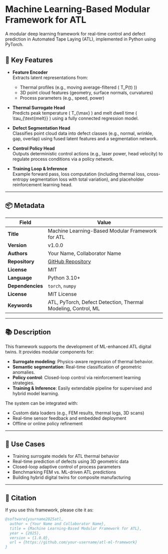 # Machine Learning-Based Modular Framework for ATL

A modular deep learning framework for real-time control and defect prediction in Automated Tape Laying (ATL), implemented in Python using PyTorch.

## 🧠 Key Features

- **Feature Encoder**  
  Extracts latent representations from:
  - Thermal profiles (e.g., moving average-filtered \( T_P(t) \))
  - 3D point cloud features (geometry, surface normals, curvatures)
  - Process parameters (e.g., speed, power)

- **Thermal Surrogate Head**  
  Predicts peak temperature \( T_{\max} \) and melt dwell time \( \tau_{\text{melt}} \) using a fully connected regression model.

- **Defect Segmentation Head**  
  Classifies point cloud data into defect classes (e.g., normal, wrinkle, gap, overlap) using fused latent features and a segmentation network.

- **Control Policy Head**  
  Outputs deterministic control actions (e.g., laser power, head velocity) to regulate process conditions via a policy network.

- **Training Loop & Inference**  
  Example forward pass, loss computation (including thermal loss, cross-entropy segmentation loss with total variation), and placeholder reinforcement learning head.

---

## 📦 Metadata

| Field              | Value                                                                 |
|-------------------|-----------------------------------------------------------------------|
| **Title**          | Machine Learning-Based Modular Framework for ATL                     |
| **Version**        | v1.0.0                                                                |
| **Authors**        | Your Name, Collaborator Name                                         |
| **Repository**     | [GitHub Repository](https://github.com/your-username/atl-ml-framework) |
| **License**        | MIT                                                                  |
| **Language**       | Python 3.10+                                                         |
| **Dependencies**   | `torch`, `numpy`                                                     |
| **License**        | MIT License                                                          |
| **Keywords**       | ATL, PyTorch, Defect Detection, Thermal Modeling, Control, ML        |

---

## 📚 Description

This framework supports the development of ML-enhanced ATL digital twins. It provides modular components for:

- **Surrogate modeling**: Physics-aware regression of thermal behavior.
- **Semantic segmentation**: Real-time classification of geometric anomalies.
- **Policy control**: Closed-loop control via reinforcement learning strategies.
- **Training & Inference**: Easily extendable pipeline for supervised and hybrid model learning.

The system can be integrated with:
- Custom data loaders (e.g., FEM results, thermal logs, 3D scans)
- Real-time sensor feedback and embedded deployment
- Offline or online policy refinement

---

## 🚀 Use Cases

- Training surrogate models for ATL thermal behavior
- Real-time prediction of defects using 3D geometric data
- Closed-loop adaptive control of process parameters
- Benchmarking FEM vs. ML-driven ATL predictions
- Building hybrid digital twins for composite manufacturing

---

## 📇 Citation

If you use this framework, please cite it as:

```bibtex
@software{yourname2025atl,
  author = {Your Name and Collaborator Name},
  title = {Machine Learning-Based Modular Framework for ATL},
  year = {2025},
  version = {1.0.0},
  url = {https://github.com/your-username/atl-ml-framework}
}
